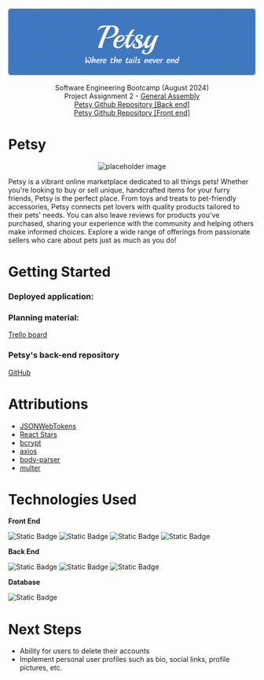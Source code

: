 <div align="center">

![Profile header for Petsy](./public/resources/petsy-profile-header.png)

Software Engineering Bootcamp (August 2024)<br/>
Project Assignment 2 - [General Assembly](https://generalassemb.ly/)<br/>
[Petsy Github Repository [Back end]](https://github.com/JPham4801/petsy-app)<br/>
[Petsy Github Repository [Front end]](https://github.com/JPham4801/petsy-app-front-end)

</div>

# Petsy

<div align="center">

![placeholder image](https://robohash.org/set_set4/bgset_bg1/RandomParams?size=746x500)

</div>

Petsy is a vibrant online marketplace dedicated to all things pets! Whether you're looking to buy or sell unique, handcrafted items for your furry friends, Petsy is the perfect place. From toys and treats to pet-friendly accessories, Petsy connects pet lovers with quality products tailored to their pets' needs. You can also leave reviews for products you've purchased, sharing your experience with the community and helping others make informed choices. Explore a wide range of offerings from passionate sellers who care about pets just as much as you do!

# Getting Started

### Deployed application:
<!-- ! Link for Heroku app goes here -->

### Planning material:

[Trello board](https://trello.com/invite/b/66b3ce25b4c5c1585cbb9ee7/ATTI68c7fdf28402fe31968383865fa90dd5D049C9CA/petsy)

### Petsy's back-end repository
[GitHub](https://github.com/JPham4801/petsy-app)<br/>

# Attributions

- [JSONWebTokens](https://www.npmjs.com/package/jsonwebtoken)
- [React Stars](https://www.npmjs.com/package/react-stars)
- [bcrypt](https://www.npmjs.com/package/bcrypt)
- [axios](https://www.npmjs.com/package/axios)
- [body-parser](https://www.npmjs.com/package/body-parser)
- [multer](https://www.npmjs.com/package/multer)


# Technologies Used

**Front End**

![Static Badge](https://img.shields.io/badge/JAVASCRIPT-yellow?style=for-the-badge&logo=javascript&logoColor=white&labelColor=black)
![Static Badge](https://img.shields.io/badge/HTML-green?style=for-the-badge&logo=HTML5&logoColor=white&labelColor=black)
![Static Badge](https://img.shields.io/badge/CSS-blue?style=for-the-badge&logo=CSS3&logoColor=white&labelColor=black)
![Static Badge](https://img.shields.io/badge/React-20232A?style=for-the-badge&logo=react&logoColor=61DAFB)

**Back End**

![Static Badge](https://img.shields.io/badge/MongoDB-4EA94B?style=for-the-badge&logo=mongodb&logoColor=white)
![Static Badge](https://img.shields.io/badge/Express.js-404D59?style=for-the-badge)
![Static Badge](https://img.shields.io/badge/Node.js-43853D?style=for-the-badge&logo=node.js&logoColor=white)



**Database**

![Static Badge](https://img.shields.io/badge/Heroku-430098?style=for-the-badge&logo=heroku&logoColor=white)

# Next Steps

- Ability for users to delete their accounts
- Implement personal user profiles such as bio, social links, profile pictures, etc.